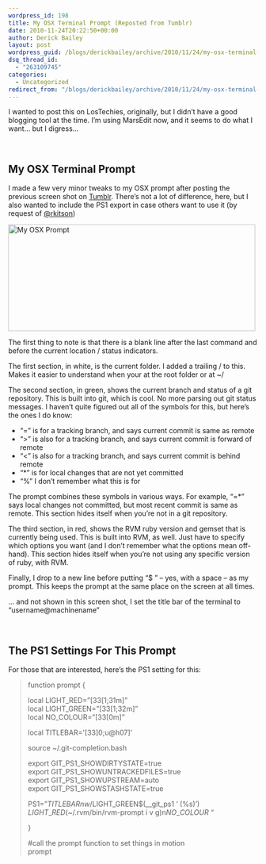 ```yaml
---
wordpress_id: 198
title: My OSX Terminal Prompt (Reposted from Tumblr)
date: 2010-11-24T20:22:50+00:00
author: Derick Bailey
layout: post
wordpress_guid: /blogs/derickbailey/archive/2010/11/24/my-osx-terminal-prompt-reposted-from-tumblr.aspx
dsq_thread_id:
  - "263109745"
categories:
  - Uncategorized
redirect_from: "/blogs/derickbailey/archive/2010/11/24/my-osx-terminal-prompt-reposted-from-tumblr.aspx/"
---
```

I wanted to post this on LosTechies, originally, but I didn&#8217;t have a good blogging tool at the time. I&#8217;m using MarsEdit now, and it seems to do what I want&#8230; but I digress&#8230;

 

## My OSX Terminal Prompt

I made a few very minor tweaks to my OSX prompt after posting the previous screen shot on [Tumblr](http://derickbailey.lostechies.com). There&#8217;s not a lot of difference, here, but I also wanted to include the PS1 export in case others want to use it (by request of [@rkitson](http://twitter.com/rkitson))

<img style="border: 0px initial initial" src="http://img.skitch.com/20101122-7a23mc2ema91bmsfkx3sudq8c.jpg" alt="My OSX Prompt" width="499" height="215" />

The first thing to note is that there is a blank line after the last command and before the current location / status indicators.

The first section, in white, is the current folder. I added a trailing / to this. Makes it easier to understand when your at the root folder or at ~/

The second section, in green, shows the current branch and status of a git repository. This is built into git, which is cool. No more parsing out git status messages. I haven&#8217;t quite figured out all of the symbols for this, but here&#8217;s the ones I do know:

  * &#8220;=&#8221; is for a tracking branch, and says current commit is same as remote
  * &#8220;>&#8221; is also for a tracking branch, and says current commit is forward of remote
  * &#8220;<&#8221; is also for a tracking branch, and says current commit is behind remote
  * &#8220;*&#8221; is for local changes that are not yet committed
  * &#8220;%&#8221; I don&#8217;t remember what this is for

The prompt combines these symbols in various ways. For example, &#8220;=*&#8221; says local changes not committed, but most recent commit is same as remote. This section hides itself when you&#8217;re not in a git repository.

The third section, in red, shows the RVM ruby version and gemset that is currently being used. This is built into RVM, as well. Just have to specify which options you want (and I don&#8217;t remember what the options mean off-hand). This section hides itself when you&#8217;re not using any specific version of ruby, with RVM.

Finally, I drop to a new line before putting &#8220;$ &#8221; &#8211; yes, with a space &#8211; as my prompt. This keeps the prompt at the same place on the screen at all times.

&#8230; and not shown in this screen shot, I set the title bar of the terminal to &#8220;username@machinename&#8221;

 

## The PS1 Settings For This Prompt

For those that are interested, here&#8217;s the PS1 setting for this:

> function prompt {
> 
> local LIGHT_RED=&#8221;[33[1;31m]&#8221;   
> local LIGHT_GREEN=&#8221;[33[1;32m]&#8221;   
> local NO_COLOUR=&#8221;[33[0m]&#8221;
> 
> local TITLEBAR='[33]0;u@h07]&#8217;
> 
> source ~/.git-completion.bash
> 
> export GIT\_PS1\_SHOWDIRTYSTATE=true   
> export GIT\_PS1\_SHOWUNTRACKEDFILES=true   
> export GIT\_PS1\_SHOWUPSTREAM=auto   
> export GIT\_PS1\_SHOWSTASHSTATE=true
> 
> PS1=&#8221;$TITLEBARnw/$LIGHT\_GREEN$(\_\_git\_ps1 &#8216; (%s)&#8217;) $LIGHT\_RED$(~/.rvm/bin/rvm-prompt i v g)n$NO\_COLOUR$ &#8220;
> 
> }
> 
> #call the prompt function to set things in motion  
> prompt